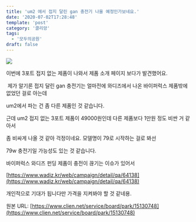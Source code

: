 ```yaml
---
title: 'um2 에서 접지 달린 gan 충전기 나올 예정인가보네요.'
date: '2020-07-02T17:28:48'
template: 'post'
category: '클리앙'
tags: 
  - '모두의공원'
draft: false
---
```


![](https://cdn.clien.net/web/api/file/F01/10251276/3d1e40702227c6.png?w=780&h=30000&gif=true)

이번에 3포트 접지 없는 제품이 나와서 제품 소개 페이지 보다가 발견했어요.

  

 제가 알기론 접지 달린 gan 충전기는 얼마전에 와디즈에서 나온 바이퍼럭스 제품밖에 없었던 걸로 아는데

  

um2에서 파는 건 좀 다른 제품인 것 같습니다. 

  

근데 um2 접지 없는 3포트 제품이 49000원인데 다른 제품보다 1만원 정도 비싼 거 같아서 

  

좀 비싸게 나올 것 같아 걱정이네요. 모델명이 79로 시작하는 걸로 봐선

  

79w 충전기일 가능성도 있는 것 같습니다.

  

바이퍼럭스 와디즈 펀딩 제품이 충전이 끊기는 이슈가 있어서

[](https://www.wadiz.kr/web/campaign/detail/qa/64138)[https://www.wadiz.kr/web/campaign/detail/qa/64138](https://www.wadiz.kr/web/campaign/detail/qa/64138)

  

개인적으로 기대가 됩니다만 가격을 지켜봐야 할 것 같네용.

원본 URL: [https://www.clien.net/service/board/park/15130748](https://www.clien.net/service/board/park/15130748)